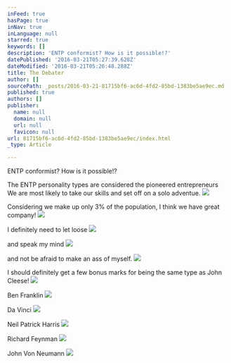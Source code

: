 ```yaml
---
inFeed: true
hasPage: true
inNav: true
inLanguage: null
starred: true
keywords: []
description: 'ENTP conformist? How is it possible!?'
datePublished: '2016-03-21T05:27:39.628Z'
dateModified: '2016-03-21T05:26:48.288Z'
title: The Debater
author: []
sourcePath: _posts/2016-03-21-81715bf6-ac6d-4fd2-85bd-1383be5ae9ec.md
published: true
authors: []
publisher:
  name: null
  domain: null
  url: null
  favicon: null
url: 81715bf6-ac6d-4fd2-85bd-1383be5ae9ec/index.html
_type: Article

---
```

ENTP conformist? How is it possible!?

The ENTP personality types are considered the pioneered entrepreneurs We are most likely to take our skills and set off on a solo adventue.
![](https://the-grid-user-content.s3-us-west-2.amazonaws.com/11653ed2-edf3-40c9-8bd4-99784aca43cd.jpg)

Considering we make up only 3% of the population, I think we have great company!
![](https://the-grid-user-content.s3-us-west-2.amazonaws.com/9f1ca205-98b1-480e-8db0-ee6713689410.jpg)

I definitely need to let loose
![](https://the-grid-user-content.s3-us-west-2.amazonaws.com/dc7a55ba-835d-445f-a845-0b2811ca5283.jpg)

and speak my mind
![](https://the-grid-user-content.s3-us-west-2.amazonaws.com/8fa0cddf-ddd3-43a7-8931-9a73dc004ffb.jpg)

and not be afraid to make an ass of myself.
![](https://the-grid-user-content.s3-us-west-2.amazonaws.com/0702698b-cac7-40b8-8b0b-0ee2a47a8aa0.jpg)

I should definitely get a few bonus marks for being the same type as John Cleese!
![](https://the-grid-user-content.s3-us-west-2.amazonaws.com/adfec22f-cd41-497a-b600-a38c10ef2c12.jpg)

Ben Franklin
![](https://the-grid-user-content.s3-us-west-2.amazonaws.com/eb987645-28dc-43a5-adeb-169801ad0990.jpg)

Da Vinci
![](https://the-grid-user-content.s3-us-west-2.amazonaws.com/791cb0c2-5ef2-48ee-9990-2b7da4fd5ba3.jpg)

Neil Patrick Harris
![](https://the-grid-user-content.s3-us-west-2.amazonaws.com/6484f891-a9b7-41fb-a9a5-63dacc4bfca8.jpg)

Richard Feynman
![](https://the-grid-user-content.s3-us-west-2.amazonaws.com/007c6461-3dfe-44f9-b2e8-a72086d2c360.gif)

John Von Neumann
![](https://the-grid-user-content.s3-us-west-2.amazonaws.com/e1db2bb6-0a24-4c69-87e1-ca58488188b8.jpg)